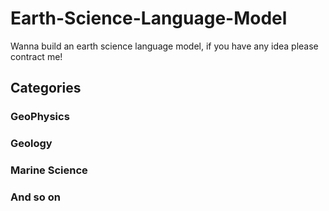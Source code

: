 # Earth-Science-Language-Model

Wanna build an earth science language model, if you have any idea please contract me!

## Categories

### GeoPhysics

### Geology

### Marine Science

### And so on
